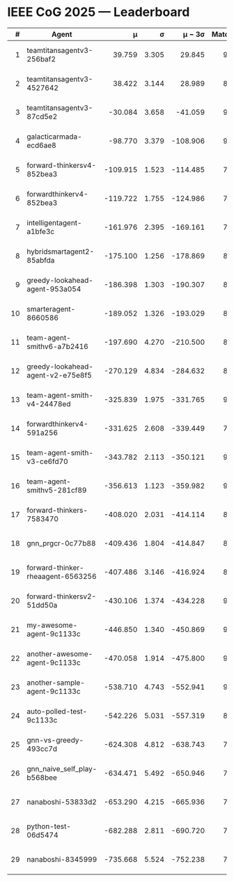 # IEEE CoG 2025 — Leaderboard

| # | Agent | μ | σ | μ − 3σ | Matches | Updated |
|---:|---|---:|---:|---:|---:|---|
| 1 | teamtitansagentv3-256baf2 | 39.759 | 3.305 | 29.845 | 9520 | 2025-08-20 16:50 |
| 2 | teamtitansagentv3-4527642 | 38.422 | 3.144 | 28.989 | 8734 | 2025-08-20 16:50 |
| 3 | teamtitansagentv3-87cd5e2 | -30.084 | 3.658 | -41.059 | 9786 | 2025-08-20 16:50 |
| 4 | galacticarmada-ecd6ae8 | -98.770 | 3.379 | -108.906 | 9240 | 2025-08-20 16:50 |
| 5 | forward-thinkersv4-852bea3 | -109.915 | 1.523 | -114.485 | 7617 | 2025-08-20 16:50 |
| 6 | forwardthinkerv4-852bea3 | -119.722 | 1.755 | -124.986 | 7351 | 2025-08-20 16:50 |
| 7 | intelligentagent-a1bfe3c | -161.976 | 2.395 | -169.161 | 7512 | 2025-08-20 16:50 |
| 8 | hybridsmartagent2-85abfda | -175.100 | 1.256 | -178.869 | 8376 | 2025-08-20 16:50 |
| 9 | greedy-lookahead-agent-953a054 | -186.398 | 1.303 | -190.307 | 8938 | 2025-08-20 16:50 |
| 10 | smarteragent-8660586 | -189.052 | 1.326 | -193.029 | 8067 | 2025-08-20 16:50 |
| 11 | team-agent-smithv6-a7b2416 | -197.690 | 4.270 | -210.500 | 8960 | 2025-08-20 16:50 |
| 12 | greedy-lookahead-agent-v2-e75e8f5 | -270.129 | 4.834 | -284.632 | 8938 | 2025-08-20 16:50 |
| 13 | team-agent-smith-v4-24478ed | -325.839 | 1.975 | -331.765 | 9782 | 2025-08-20 16:50 |
| 14 | forwardthinkerv4-591a256 | -331.625 | 2.608 | -339.449 | 7761 | 2025-08-20 16:50 |
| 15 | team-agent-smith-v3-ce6fd70 | -343.782 | 2.113 | -350.121 | 9862 | 2025-08-20 16:50 |
| 16 | team-agent-smithv5-281cf89 | -356.613 | 1.123 | -359.982 | 9540 | 2025-08-20 16:50 |
| 17 | forward-thinkers-7583470 | -408.020 | 2.031 | -414.114 | 8480 | 2025-08-20 16:50 |
| 18 | gnn_prgcr-0c77b88 | -409.436 | 1.804 | -414.847 | 8370 | 2025-08-20 16:50 |
| 19 | forward-thinker-rheaagent-6563256 | -407.486 | 3.146 | -416.924 | 8390 | 2025-08-20 16:50 |
| 20 | forward-thinkersv2-51dd50a | -430.106 | 1.374 | -434.228 | 9350 | 2025-08-20 16:50 |
| 21 | my-awesome-agent-9c1133c | -446.850 | 1.340 | -450.869 | 9620 | 2025-08-20 16:50 |
| 22 | another-awesome-agent-9c1133c | -470.058 | 1.914 | -475.800 | 9900 | 2025-08-20 16:50 |
| 23 | another-sample-agent-9c1133c | -538.710 | 4.743 | -552.941 | 9000 | 2025-08-20 16:50 |
| 24 | auto-polled-test-9c1133c | -542.226 | 5.031 | -557.319 | 8640 | 2025-08-20 16:50 |
| 25 | gnn-vs-greedy-493cc7d | -624.308 | 4.812 | -638.743 | 7300 | 2025-08-20 16:50 |
| 26 | gnn_naive_self_play-b568bee | -634.471 | 5.492 | -650.946 | 7580 | 2025-08-20 16:50 |
| 27 | nanaboshi-53833d2 | -653.290 | 4.215 | -665.936 | 7200 | 2025-08-20 16:50 |
| 28 | python-test-06d5474 | -682.288 | 2.811 | -690.720 | 7360 | 2025-08-20 16:50 |
| 29 | nanaboshi-8345999 | -735.668 | 5.524 | -752.238 | 7730 | 2025-08-20 16:50 |
